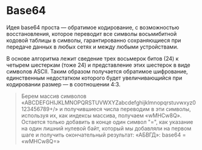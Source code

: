 # Base64














Идея base64 проста — обратимое кодирование, с возможностью восстановления, которое переводит все символы восьмибитной кодовой таблицы в символы, гарантированно сохраняющиеся при передаче данных в любых сетях и между любыми устройствами.

В основе алгоритма лежит сведение трех восьмерок битов (24) к четырем шестеркам (тоже 24) и представление этих шестерок в виде символов ASCII. Таким образом получается обратимое шифрование, единственным недостатком которого будет увеличивающийся при кодировании размер — в соотношении 4:3.

> Берем массив символов «ABCDEFGHIJKLMNOPQRSTUVWXYZabcdefghijklmnopqrstuvwxyz0123456789+/» и получившиеся числа переводим в эти символы, используя их, как индексы массива, получаем «wMHCw8Q». Остается только добавить в конце один символ "=", как указание на один лишний нулевой байт, который мы добавляли на первом шаге и получить окончательный результат:
«АБВГД»: base64 = «wMHCw8Q=»